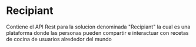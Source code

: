 # Recipiant
Contiene el API Rest para la solucion denominada "Recipiant" la cual es una plataforma donde las personas pueden compartir e interactuar con recetas de cocina de usuarios alrededor del mundo
